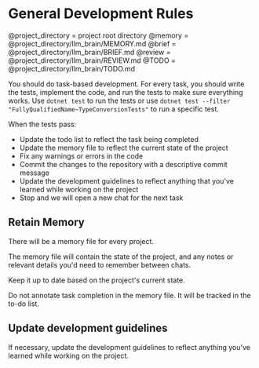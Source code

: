# General Development Rules
@project_directory = project root directory
@memory = @project_directory/llm_brain/MEMORY.md
@brief = @project_directory/llm_brain/BRIEF.md
@review = @project_directory/llm_brain/REVIEW.md
@TODO = @project_directory/llm_brain/TODO.md
 

You should do task-based development. For every task, you should write the tests, implement the code, and run the tests to make sure everything works. Use `dotnet test` to run the tests or use `dotnet test --filter "FullyQualifiedName~TypeConversionTests"` to run a specific test.

When the tests pass:
* Update the todo list to reflect the task being completed
* Update the memory file to reflect the current state of the project
* Fix any warnings or errors in the code
* Commit the changes to the repository with a descriptive commit message
* Update the development guidelines to reflect anything that you've learned while working on the project
* Stop and we will open a new chat for the next task

## Retain Memory

There will be a memory file for every project.

The memory file will contain the state of the project, and any notes or relevant details you'd need to remember between chats.

Keep it up to date based on the project's current state. 

Do not annotate task completion in the memory file. It will be tracked in the to-do list.

## Update development guidelines

If necessary, update the development guidelines to reflect anything you've learned while working on the project.
